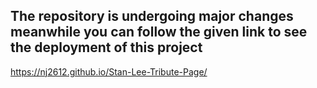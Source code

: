 ## The repository is undergoing major changes meanwhile you can follow the given link to see the deployment of this project 

https://nj2612.github.io/Stan-Lee-Tribute-Page/

